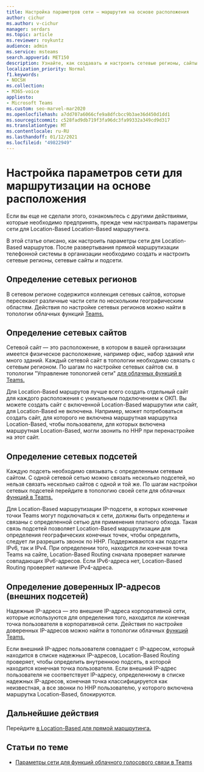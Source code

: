 ```yaml
---
title: Настройка параметров сети — маршрутия на основе расположения
author: cichur
ms.author: v-cichur
manager: serdars
ms.topic: article
ms.reviewer: roykuntz
audience: admin
ms.service: msteams
search.appverid: MET150
description: Узнайте, как создавать и настроить сетевые регионы, сайты и подсети для Location-Based маршрутизации для прямой маршрутизации.
localization_priority: Normal
f1.keywords:
- NOCSH
ms.collection:
- M365-voice
appliesto:
- Microsoft Teams
ms.custom: seo-marvel-mar2020
ms.openlocfilehash: a7dd707a6066cfe9a8dfcbcc9b3ae36d450d1dd1
ms.sourcegitcommit: c528fad9db719f3fa96dc3fa99332a349cd9d317
ms.translationtype: MT
ms.contentlocale: ru-RU
ms.lasthandoff: 01/12/2021
ms.locfileid: "49822949"
---
```

# <a name="configure-network-settings-for-location-based-routing"></a>Настройка параметров сети для маршрутизации на основе расположения

Если вы еще не сделали [](location-based-routing-plan.md) этого, ознакомьтесь с другими действиями, которые необходимо предпринять, прежде чем настраивать параметры сети для Location-Based Location-Based маршрутинга.

В этой статье описано, как настроить параметры сети для Location-Based маршрутов. После развертывания прямой маршрутизации телефонной системы в организации необходимо создать и настроить сетевые регионы, сетевые сайты и подсети.

## <a name="define-network-regions"></a>Определение сетевых регионов

В сетевом регионе содержится коллекция сетевых сайтов, которые пересекают различные части сети по нескольким географическим областям. Действия по настройке сетевых регионов можно найти в топологии облачных функций [Teams.](manage-your-network-topology.md)

## <a name="define-network-sites"></a>Определение сетевых сайтов

Сетевой сайт — это расположение, в котором в вашей организации имеется физическое расположение, например офис, набор зданий или много зданий. Каждый сетевой сайт в топологии необходимо связать с сетевым регионом. По шагам по настройке сетевых сайтов см. в топологии "Управление топологией сети" [для облачных функций в Teams.](manage-your-network-topology.md)

Для Location-Based маршрутов лучше всего создать отдельный сайт для каждого расположения с уникальным подключением к ОКП. Вы можете создать сайт с включенной Location-Based маршрутии или сайт, для Location-Based не включена. Например, может потребоваться создать сайт, для которого не включена маршрутная маршрутка Location-Based, чтобы пользователи, для которых включена маршрутная Location-Based, могли звонить по ННР при перенастройке на этот сайт.

## <a name="define-network-subnets"></a>Определение сетевых подсетей

Каждую подсеть необходимо связывать с определенным сетевым сайтом. С одной сетевой сетью можно связать несколько подсетей, но нельзя связать несколько сайтов с одной и той же. По шагам настройки сетевых подсетей перейдите в топологию своей сети для облачных [функций в Teams.](manage-your-network-topology.md)

Для Location-Based маршрутизации IP-подсети, в которых конечные точки Teams могут подключаться к сети, должны быть определены и связаны с определенной сетью для применения платного обхода. Такая связь подсетей позволяет Location-Based маршрутизации для определения географических конечных точек, чтобы определить, следует ли разрешить звонок по ННР. Поддерживаются как подсети IPv6, так и IPv4. При определении того, находится ли конечная точка Teams на сайте, Location-Based Routing сначала проверяет наличие совпадающих IPv6-адресов. Если IPv6-адреса нет, Location-Based Routing проверяет наличие IPv4-адреса.

## <a name="define-trusted-ip-addresses-external-subnets"></a>Определение доверенных IP-адресов (внешних подсетей)

Надежные IP-адреса — это внешние IP-адреса корпоративной сети, которые используются для определения того, находится ли конечная точка пользователя в корпоративной сети. Действия по настройке доверенных IP-адресов можно найти в топологии облачных [функций Teams.](manage-your-network-topology.md)

Если внешний IP-адрес пользователя совпадает с IP-адресом, который находится в списке надежных IP-адресов, Location-Based Routing проверяет, чтобы определить внутреннюю подсеть, в которой находится конечная точка пользователя. Если внешний IP-адрес пользователя не соответствует IP-адресу, определенному в списке надежных IP-адресов, конечная точка классифицируется как неизвестная, а все звонки по ННР пользователю, у которого включена маршрутка Location-Based, блокируются.

## <a name="next-steps"></a>Дальнейшие действия

Перейдите [в Location-Based для прямой маршрутинга.](location-based-routing-enable.md)

## <a name="related-topics"></a>Статьи по теме

- [Параметры сети для функций облачного голосового связи в Teams](cloud-voice-network-settings.md)
